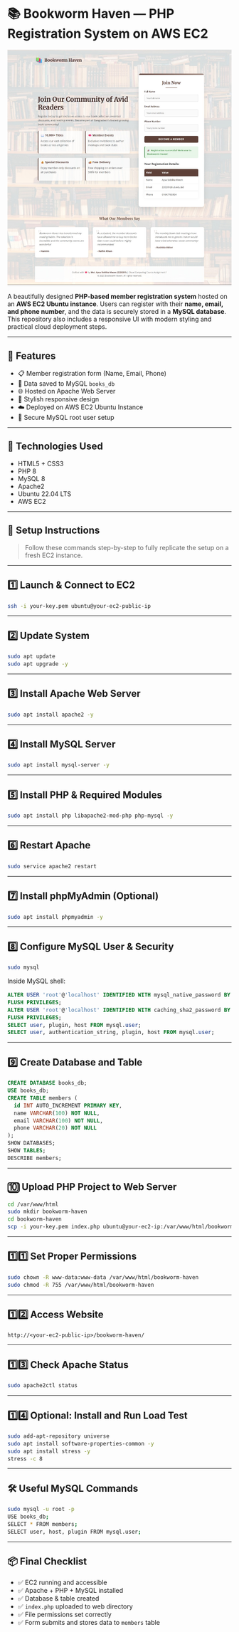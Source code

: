 # 📚 Bookworm Haven — PHP Registration System on AWS EC2

![Landing Page Screenshot](landingPage.jpg)

A beautifully designed **PHP-based member registration system** hosted on an **AWS EC2 Ubuntu instance**. Users can register with their **name, email, and phone number**, and the data is securely stored in a **MySQL database**. This repository also includes a responsive UI with modern styling and practical cloud deployment steps.

---

## 🌟 Features

- 📋 Member registration form (Name, Email, Phone)
- 💾 Data saved to MySQL `books_db`
- 🌐 Hosted on Apache Web Server
- 🎨 Stylish responsive design
- ☁️ Deployed on AWS EC2 Ubuntu Instance
- 🔐 Secure MySQL root user setup

---

## 🧰 Technologies Used

- HTML5 + CSS3
- PHP 8
- MySQL 8
- Apache2
- Ubuntu 22.04 LTS
- AWS EC2

---

## 🚀 Setup Instructions

> Follow these commands step-by-step to fully replicate the setup on a fresh EC2 instance.

---

## 1️⃣ Launch & Connect to EC2

```bash
ssh -i your-key.pem ubuntu@your-ec2-public-ip
```

---

## 2️⃣ Update System

```bash
sudo apt update
sudo apt upgrade -y
```

---

## 3️⃣ Install Apache Web Server

```bash
sudo apt install apache2 -y
```

---

## 4️⃣ Install MySQL Server

```bash
sudo apt install mysql-server -y
```

---

## 5️⃣ Install PHP & Required Modules

```bash
sudo apt install php libapache2-mod-php php-mysql -y
```

---

## 6️⃣ Restart Apache

```bash
sudo service apache2 restart
```

---

## 7️⃣ Install phpMyAdmin (Optional)

```bash
sudo apt install phpmyadmin -y
```

---

## 8️⃣ Configure MySQL User & Security

```bash
sudo mysql
```

Inside MySQL shell:

```sql
ALTER USER 'root'@'localhost' IDENTIFIED WITH mysql_native_password BY 'yourpassword';
FLUSH PRIVILEGES;
ALTER USER 'root'@'localhost' IDENTIFIED WITH caching_sha2_password BY 'yourpassword';
FLUSH PRIVILEGES;
SELECT user, plugin, host FROM mysql.user;
SELECT user, authentication_string, plugin, host FROM mysql.user;
```

---

## 9️⃣ Create Database and Table

```sql
CREATE DATABASE books_db;
USE books_db;
CREATE TABLE members (
  id INT AUTO_INCREMENT PRIMARY KEY,
  name VARCHAR(100) NOT NULL,
  email VARCHAR(100) NOT NULL,
  phone VARCHAR(20) NOT NULL
);
SHOW DATABASES;
SHOW TABLES;
DESCRIBE members;
```

---

## 🔟 Upload PHP Project to Web Server

```bash
cd /var/www/html
sudo mkdir bookworm-haven
cd bookworm-haven
scp -i your-key.pem index.php ubuntu@your-ec2-ip:/var/www/html/bookworm-haven/
```

---

## 1️⃣1️⃣ Set Proper Permissions

```bash
sudo chown -R www-data:www-data /var/www/html/bookworm-haven
sudo chmod -R 755 /var/www/html/bookworm-haven
```

---

## 1️⃣2️⃣ Access Website

```text
http://<your-ec2-public-ip>/bookworm-haven/
```

---

## 1️⃣3️⃣ Check Apache Status

```bash
sudo apache2ctl status
```

---

## 1️⃣4️⃣ Optional: Install and Run Load Test

```bash
sudo add-apt-repository universe
sudo apt install software-properties-common -y
sudo apt install stress -y
stress -c 8
```

---

## 🛠️ Useful MySQL Commands

```bash
sudo mysql -u root -p
USE books_db;
SELECT * FROM members;
SELECT user, host, plugin FROM mysql.user;
```

---

## 📦 Final Checklist

- ✅ EC2 running and accessible
- ✅ Apache + PHP + MySQL installed
- ✅ Database & table created
- ✅ `index.php` uploaded to web directory
- ✅ File permissions set correctly
- ✅ Form submits and stores data to `members` table
